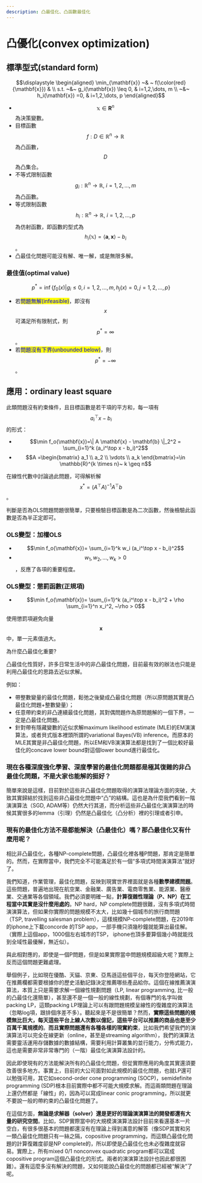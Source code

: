 ```yaml
---
description: 凸最佳化、凸函數最佳化
---
```


# 凸優化(convex optimization)

## 標準型式(standard form)

$$\displaystyle \begin{aligned} \min_{\mathbf{x}} ~& ~ f(\color{red}{\mathbf{x}}) &  \\ s.t. ~&~ g_i(\mathbf{x}) \leq 0, & i=1,2,\dots, m \\ 	 ~&~ h_i(\mathbf{x}) =0, & i=1,2,\dots, p \end{aligned}$$

* $$\mathbb{x} \in \mathbf{R}^n$$為決策變數。
* 目標函數$$f: D \in \mathbb{R}^n \rightarrow \mathbb{R}$$為凸函數，$$D$$為凸集合。
* 不等式限制函數$$g_i: \mathbb{R}^n \rightarrow \mathbb{R}, ~i=1,2,\dots, m$$為凸函數。
* 等式限制函數$$h_i : \mathbb{R}^n \rightarrow \mathbb{R}, ~i=1,2,\dots, p$$為仿射函數，即函數的型式為$$h_i(\mathbb{x})=\langle \mathbf{a}, \mathbf{x} \rangle - b_i$$。
* 凸最佳化問題可能沒有解、唯一解，或是無限多解。

### 最佳值(optimal value)

$$p^{*} = \inf \{f_0(x) | g_i \leq 0, i=1,2,\dots,m, h_j(x) =0, j=1,2,\dots, p \}$$

* 若<mark style="color:blue;">問題無解(infeasible)</mark>，即沒有$$x$$可滿足所有限制式，則$$p^{*} = \infty$$。
* 若<mark style="color:blue;">問題沒有下界(unbounded below)</mark>，則$$p^{*} = -\infty$$。

## 應用：ordinary least square

此類問題沒有約束條件，且目標函數是若干項的平方和，每一項有$$a_i^\top x -b_i$$的形式：

* $$\min f_o(\mathbf{x})=\| A \mathbf{x} - \mathbf{b} \|_2^2 = \sum_{i=1}^k (a_i^\top x - b_i)^2$$
* $$A =\begin{bmatrix} a_1 \\ a_2 \\ \vdots \\ a_k \end{bmatrix}=\in \mathbb{R}^{k \times n}~ k \geq n$$

在線性代數中討論過此問題，可得解析解 $$x^{*} = (A^\top A)^{-1} A^\top b$$。

判斷是否為OLS問題問題很簡單，只要檢驗目標函數是為二次函數，然後檢驗此函數是否為半正定即可。

### OLS變型：加權OLS

* $$\min f_o(\mathbf{x})= \sum_{i=1}^k w_i (a_i^\top x - b_i)^2$$
* $$w_1, w_2, \dots, w_k > 0$$，反應了各項的重要程度。

### OLS變型：懲罰函數(正規項)

* $$\min f_o(\mathbf{x})= \sum_{i=1}^k (a_i^\top x - b_i)^2 + \rho \sum_{i=1}^n x_i^2, ~\rho > 0$$

使用懲罰項避免向量$$\mathbf{x}$$中，單一元素值過大。

為什麼凸最佳化重要?


凸最佳化性質好，許多日常生活中的非凸最佳化問題，目前最有效的辦法也只能是利用凸最佳化的思路去近似求解。

例如：

* 帶整數變量的最佳化問題，鬆弛之後變成凸最佳化問題（所以原問題其實是凸最佳化問題+整數變量）；
* 任意帶約束的非凸連續最佳化問題，其對偶問題作為原問題解的一個下界，一定是凸最佳化問題。
* 針對帶有隱藏變數的近似求解maximum likelihood estimate (MLE)的EM演演算法，或者貝式版本裡頭所謂的variational Bayes(VB) inference。而原本的MLE其實是非凸最佳化問題，所以EM和VB演演算法都是找到了一個比較好最佳化的concave lower bound對這個lower bound進行最佳化。

### 現在各種深度強化學習、深度學習的最佳化問題都是極其復雜的非凸最佳化問題，不是大家也能解的挺好？

簡單來說是這樣，目前對於這些非凸最佳化問題取得的演算法理論方面的突破，大致其實歸結於找到這些非凸最佳化問題中“凸”的結構。這也是為什麼我們看到一階演演算法（SGD, ADAM等）仍然大行其道，而分析這些非凸最佳化演演算法的時候其實很多的lemma（引理）仍然是凸最佳化（凸分析）裡的引理或者引申。

### 現有的最佳化方法不是都能解決（凸最佳化）嗎？那凸最佳化又有什麼用呢？

相比非凸最佳化，各種NP-complete問題，凸最佳化裡各種P問題，那肯定是簡單的。然而，在實際當中，我們完全不可能滿足於有一個“多項式時間演演算法”就好了。

我們知道，作業管理，最佳化問題，反映到現實世界裡面就是各種**數學建模問題**。這些問題，普遍地出現在航空業、金融業、廣告業、電商零售業、能源業、醫療業、交通業等各個領域。我們必須要明確一點，**計算復雜性理論（P、NP）在工程當中其實是沒什麼用處的**。NP hard，NP complete問題很難，沒有多項式時間演演算法，但如果你實際的問題規模不太大，比如幾十個城市的旅行商問題（TSP, travelling salesman problem），這樣規模NP-complete問題，在2019年的iphone上下載concorde 的TSP app，一部手機只須幾秒鐘就能算出最佳解。（實際上這個app，1000個左右城市的TSP， iphone也頂多要算個幾小時就能找到全域性最優解，無近似）。

與此相對應的，即使是一個P問題，但是如果實際當中問題規模超級大呢？實際上反而這個問題更難處理。

舉個例子，比如現在優酷、天貓、京東、亞馬遜這些個平台，每天你登陸網站，它在推薦欄都需要根據你的歷史活動記錄決定推薦哪些產品給你。這個在線推薦演演算法，本質上只是需要求解一個線性規劃問題（LP, linear programming, 比一般的凸最佳化還簡單），甚至還不是一個一般的線性規劃，有個專門的名字叫做packing LP，這類packing LP理論上可以有跟問題規模呈線性的復雜度的演算法（忽略log項，跟排個序差不多）。聽起來是不是很簡單？然而，**實際這些問題的規模無比巨大，每天這些平台上線人次數以億記，這些平台可以推薦的商品也是至少百萬千萬規模的**。**而且實際問題還有各種各樣的現實約束**，比如我們希望我們的演演算法可以完全在線更新（online，甚至是streaming algorithm），我們的演算法需要靈活運用存儲數據的數據結構，需要利用計算叢集的並行能力，分佈式能力，這也是需要非常非常專門的（一階）最佳化演演算法設計的。

因此即使現有的方法能解決所有的凸最佳化問題，但從實際應用的角度其實還須要改善很多地方。事實上，目前的大公司面對如此規模的最佳化問題，也就LP還可以勉強可用，其它如second-order cone programming (SOCP)，semidefinite programming (SDP)根本目前實際中都不可能大規模求解。而這兩類問題在理論上還仍然都是「線性」的，因為可以寫成linear conic programming，所以就更不要說一般的帶約束的凸最佳化問題了。

在這個方面，**無論是求解器（solver）還是更好的理論演演算法的開發都還有大量的研究空間**。比如，SDP實際當中的大規模演演算法設計目前來看還基本一片空白，有很多很基本的問題都還沒有在理論上得到滿意的解答（像SDP其實和另一類凸最佳化問題只有一絲之隔，copositive programming，而這類凸最佳化問題的計算復雜度卻是NP complete的，所以即使是凸最佳化也未必復雜度就容易。實際上，所有mixed 0/1 nonconvex quadratic program都可以寫成copositive program這個凸最佳化的形式。兩者的演演算法設計也因此都很困難）。還有這麼多沒有解決的問題，又如何能說凸最佳化的問題都已經被“解決”了呢。
